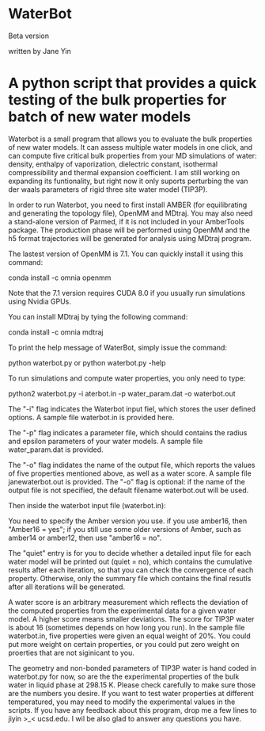 # WaterBot 
Beta version 

written by Jane Yin
# A python script that provides a quick testing of the bulk properties for batch of new water models


Waterbot is a small program that allows you to evaluate the bulk properties of new water models. It can assess multiple water models 
in one click, and can compute five critical bulk properties from your MD simulations of water: density, enthalpy of vaporization, dielectric 
constant, isothermal compressibility and thermal expansion coefficient. I am still working on expanding its funtionality, but right now it 
only suports perturbing the van der waals parameters of rigid three site water model (TIP3P).

In order to run Waterbot, you need to first install AMBER (for equilibrating and generating the topology file), OpenMM and MDtraj. 
You may also need a stand-alone version of Parmed, if it is not included in your AmberTools package. The production phase will be performed
using OpenMM and the h5 format trajectories will be generated for analysis using MDtraj program.

The lastest version of OpenMM is 7.1. You can quickly install it using this command:

conda install -c omnia openmm

Note that the 7.1 version requires CUDA 8.0 if you usually run simulations using Nvidia GPUs.

You can install MDtraj by tying the following command:

conda install -c omnia mdtraj



To print the help message of WaterBot, simply issue the command:

python waterbot.py  or python waterbot.py -help
   
To run simulations and compute water properties, you only need to type:

python2 waterbot.py  -i aterbot.in    -p water_param.dat   -o waterbot.out

The "-i" flag indicates the Waterbot input fiel, which stores the user defined options. A sample file waterbot.in is provided here.

The "-p" flag indicates a parameter file, which should contains the radius and epsilon parameters of your water models.
A sample file water_param.dat is provided.

The "-o" flag indidates the name of the output file, which reports the values of five properties mentioned above, as well as a water score.
A sample file janewaterbot.out is provided. The "-o" flag is optional: if the name of the output file is not specified, the default filename
waterbot.out will be used.

Then inside the waterbot input file (waterbot.in):

You need to specify the Amber version you use. if you use amber16, then "Amber16 = yes"; if you still use some older versions of Amber,
such as amber14 or amber12, then use "amber16 = no".

The "quiet" entry is for you to decide whether a detailed input file for each water model will be printed out (quiet = no), which contains
the cumulative results after each iteration, so that you can check the convergence of each property. Otherwise, only the summary file
which contains the final resutls after all iterations will be generated.

A water score is an arbitrary measurement which reflects the deviation of the computed properties from the experimental data 
for a given water model. A higher score means smaller deviations. The score for TIP3P water is about 16 (sometimes depends on how long
you run). In the sample file waterbot.in, five properties were given an equal weight of 20%. You could put more weight on certain 
properties, or you could put zero weight on proerties that are not siginicant to you.

The geometry and non-bonded parameters of TIP3P water is hand coded in waterbot.py for now, so are the the experimental properties 
of the bulk water in liquid phase at 298.15 K. Please check carefully to make sure those are the numbers you desire. If you want to 
test water properties at different temperatured, you may need to modify the experimental values in the scripts.
If you have any feedback about this program, drop me a few lines to jiyin >_< ucsd.edu. I wil be also glad to answer any questions you have.


